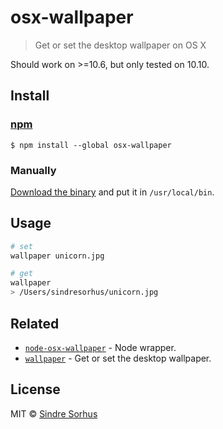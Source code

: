 # osx-wallpaper

> Get or set the desktop wallpaper on OS X

Should work on >=10.6, but only tested on 10.10.


## Install

### [npm](https://github.com/sindresorhus/node-osx-wallpaper#cli)

```
$ npm install --global osx-wallpaper
```

### Manually

[Download the binary](https://github.com/sindresorhus/osx-wallpaper/releases/latest) and put it in `/usr/local/bin`.


## Usage

```sh
# set
wallpaper unicorn.jpg

# get
wallpaper
> /Users/sindresorhus/unicorn.jpg
```


## Related

- [`node-osx-wallpaper`](https://github.com/sindresorhus/node-osx-wallpaper) - Node wrapper.
- [`wallpaper`](https://github.com/sindresorhus/wallpaper) - Get or set the desktop wallpaper.


## License

MIT © [Sindre Sorhus](http://sindresorhus.com)
